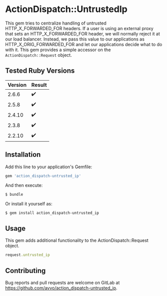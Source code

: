 # ActionDispatch::UntrustedIp

This gem tries to centralize handling of untrusted HTTP_X_FORWARDED_FOR headers. If a user is using an external proxy that sets an HTTP_X_FORWARDED_FOR header, we will normally reject it at our load balancer. Instead, we pass this value to our applications as HTTP_X_ORIG_FORWARDED_FOR and let our applications decide what to do with it. This gem provides a simple accessor on the `ActionDispatch::Request` object.

## Tested Ruby Versions
| Version     | Result                     |
| ----------- | -------------------------- |
| 2.6.6       | :heavy_check_mark:         |
| 2.5.8       | :heavy_check_mark:         |
| 2.4.10      | :heavy_check_mark:         |
| 2.3.8       | :heavy_check_mark:         |
| 2.2.10      | :heavy_check_mark:         |

## Installation

Add this line to your application's Gemfile:

```ruby
gem 'action_dispatch-untrusted_ip'
```

And then execute:

    $ bundle

Or install it yourself as:

    $ gem install action_dispatch-untrusted_ip

## Usage

This gem adds additional functionality to the ActionDispatch::Request object.

```ruby
request.untrusted_ip
```

## Contributing

Bug reports and pull requests are welcome on GitLab at https://github.com/avvo/action_dispatch-untrusted_ip.
